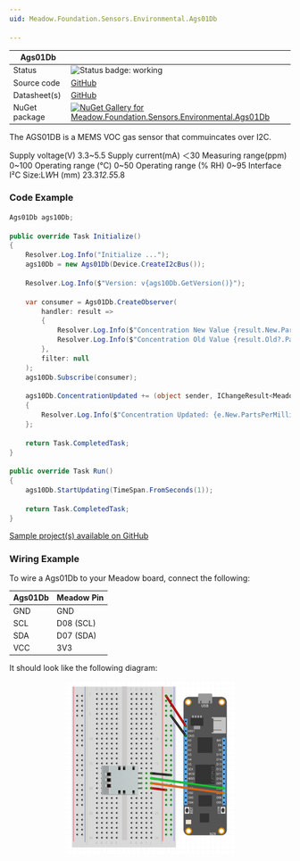 ```yaml
---
uid: Meadow.Foundation.Sensors.Environmental.Ags01Db

---
```


| Ags01Db | |
|--------|--------|
| Status | <img src="https://img.shields.io/badge/Working-brightgreen" style="width: auto; height: -webkit-fill-available;" alt="Status badge: working" /> |
| Source code | [GitHub](https://github.com/WildernessLabs/Meadow.Foundation/tree/main/Source/Meadow.Foundation.Peripherals/Sensors.Environmental.Ags01Db) |
| Datasheet(s) | [GitHub](https://github.com/WildernessLabs/Meadow.Foundation/tree/main/Source/Meadow.Foundation.Peripherals/Sensors.Environmental.Ags01Db/Datasheet) |
| NuGet package | <a href="https://www.nuget.org/packages/Meadow.Foundation.Sensors.Environmental.Ags01Db/" target="_blank"><img src="https://img.shields.io/nuget/v/Meadow.Foundation.Sensors.Environmental.Ags01Db.svg?label=Meadow.Foundation.Sensors.Environmental.Ags01Db" alt="NuGet Gallery for Meadow.Foundation.Sensors.Environmental.Ags01Db" /></a> |

The AGS01DB is a MEMS VOC gas sensor that commuincates over I2C. 

Supply voltage(V)	    3.3~5.5
Supply current(mA)	    ＜30
Measuring range(ppm)	0~100
Operating range (°C)	0~50
Operating range (% RH)	0~95
Interface 	            I²C
Size:L*W*H (mm)	        23.3*12.5*5.8

### Code Example

```csharp
Ags01Db ags10Db;

public override Task Initialize()
{
    Resolver.Log.Info("Initialize ...");
    ags10Db = new Ags01Db(Device.CreateI2cBus());

    Resolver.Log.Info($"Version: v{ags10Db.GetVersion()}");

    var consumer = Ags01Db.CreateObserver(
        handler: result =>
        {
            Resolver.Log.Info($"Concentration New Value {result.New.PartsPerMillion}ppm");
            Resolver.Log.Info($"Concentration Old Value {result.Old?.PartsPerMillion}ppm");
        },
        filter: null
    );
    ags10Db.Subscribe(consumer);

    ags10Db.ConcentrationUpdated += (object sender, IChangeResult<Meadow.Units.Concentration> e) =>
    {
        Resolver.Log.Info($"Concentration Updated: {e.New.PartsPerMillion:N2}ppm");
    };

    return Task.CompletedTask;
}

public override Task Run()
{
    ags10Db.StartUpdating(TimeSpan.FromSeconds(1));

    return Task.CompletedTask;
}

```

[Sample project(s) available on GitHub](https://github.com/WildernessLabs/Meadow.Foundation/tree/main/Source/Meadow.Foundation.Peripherals/Sensors.Environmental.Ags01Db/Samples/Ags01Db_Sample)

### Wiring Example

To wire a Ags01Db to your Meadow board, connect the following:

| Ags01Db | Meadow Pin  |
|---------|-------------|
| GND     | GND         |
| SCL     | D08 (SCL)   |
| SDA     | D07 (SDA)   |
| VCC     | 3V3         |

It should look like the following diagram:

<img src="../../API_Assets/Meadow.Foundation.Sensors.Environmental.Ags01Db/Ags01Db_Fritzing.png" 
    style="width: 60%; display: block; margin-left: auto; margin-right: auto;" />




